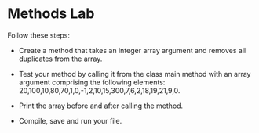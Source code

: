 # Methods Lab

Follow these steps:

* Create a method that takes an integer array argument and removes all duplicates from the array.

* Test your method by calling it from the class main method with an array argument comprising the following elements: 20,100,10,80,70,1,0,-1,2,10,15,300,7,6,2,18,19,21,9,0.

* Print the array before and after calling the method.

* Compile, save and run your file.